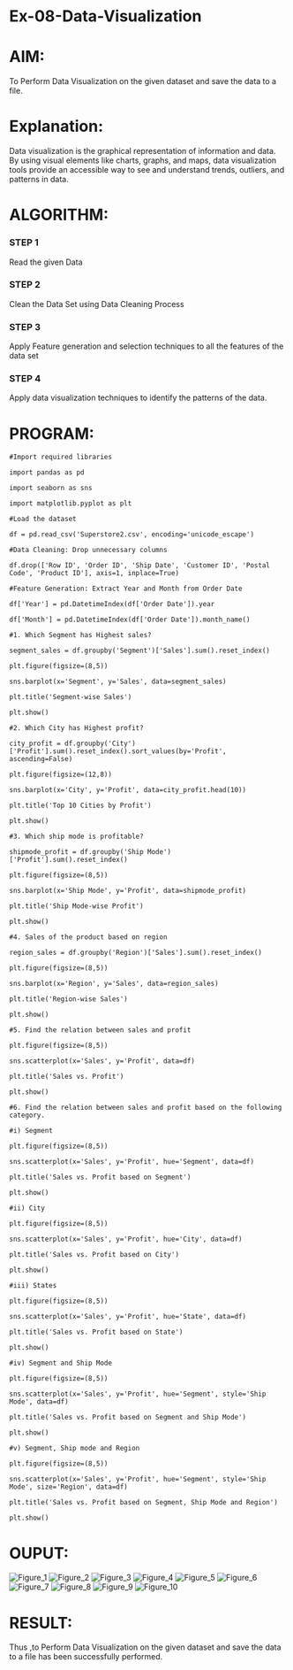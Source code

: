 # Ex-08-Data-Visualization

# AIM:

To Perform Data Visualization on the given dataset and save the data to a file. 

# Explanation:

Data visualization is the graphical representation of information and data. By using visual elements like charts, graphs, and maps, data visualization tools provide an accessible way to see and understand trends, outliers, and patterns in data.

# ALGORITHM:

### STEP 1

Read the given Data

### STEP 2

Clean the Data Set using Data Cleaning Process

### STEP 3

Apply Feature generation and selection techniques to all the features of the data set

### STEP 4

Apply data visualization techniques to identify the patterns of the data.

# PROGRAM:

    #Import required libraries

    import pandas as pd

    import seaborn as sns

    import matplotlib.pyplot as plt

    #Load the dataset

    df = pd.read_csv('Superstore2.csv', encoding='unicode_escape')

    #Data Cleaning: Drop unnecessary columns

    df.drop(['Row ID', 'Order ID', 'Ship Date', 'Customer ID', 'Postal Code', 'Product ID'], axis=1, inplace=True)

    #Feature Generation: Extract Year and Month from Order Date

    df['Year'] = pd.DatetimeIndex(df['Order Date']).year

    df['Month'] = pd.DatetimeIndex(df['Order Date']).month_name()

    #1. Which Segment has Highest sales?

    segment_sales = df.groupby('Segment')['Sales'].sum().reset_index()

    plt.figure(figsize=(8,5))

    sns.barplot(x='Segment', y='Sales', data=segment_sales)

    plt.title('Segment-wise Sales')

    plt.show()

    #2. Which City has Highest profit?

    city_profit = df.groupby('City')['Profit'].sum().reset_index().sort_values(by='Profit', ascending=False)

    plt.figure(figsize=(12,8))

    sns.barplot(x='City', y='Profit', data=city_profit.head(10))

    plt.title('Top 10 Cities by Profit')

    plt.show()

    #3. Which ship mode is profitable?

    shipmode_profit = df.groupby('Ship Mode')['Profit'].sum().reset_index()

    plt.figure(figsize=(8,5))

    sns.barplot(x='Ship Mode', y='Profit', data=shipmode_profit)

    plt.title('Ship Mode-wise Profit')

    plt.show()

    #4. Sales of the product based on region

    region_sales = df.groupby('Region')['Sales'].sum().reset_index()

    plt.figure(figsize=(8,5))

    sns.barplot(x='Region', y='Sales', data=region_sales)

    plt.title('Region-wise Sales')

    plt.show()

    #5. Find the relation between sales and profit

    plt.figure(figsize=(8,5))

    sns.scatterplot(x='Sales', y='Profit', data=df)

    plt.title('Sales vs. Profit')

    plt.show()

    #6. Find the relation between sales and profit based on the following category.

    #i) Segment

    plt.figure(figsize=(8,5))

    sns.scatterplot(x='Sales', y='Profit', hue='Segment', data=df)

    plt.title('Sales vs. Profit based on Segment')

    plt.show()

    #ii) City

    plt.figure(figsize=(8,5))

    sns.scatterplot(x='Sales', y='Profit', hue='City', data=df)

    plt.title('Sales vs. Profit based on City')

    plt.show()

    #iii) States

    plt.figure(figsize=(8,5))

    sns.scatterplot(x='Sales', y='Profit', hue='State', data=df)

    plt.title('Sales vs. Profit based on State')

    plt.show()

    #iv) Segment and Ship Mode

    plt.figure(figsize=(8,5))

    sns.scatterplot(x='Sales', y='Profit', hue='Segment', style='Ship Mode', data=df)

    plt.title('Sales vs. Profit based on Segment and Ship Mode')

    plt.show()

    #v) Segment, Ship mode and Region

    plt.figure(figsize=(8,5))

    sns.scatterplot(x='Sales', y='Profit', hue='Segment', style='Ship Mode', size='Region', data=df)

    plt.title('Sales vs. Profit based on Segment, Ship Mode and Region')

    plt.show()

# OUPUT:
![Figure_1](https://user-images.githubusercontent.com/91734840/235737847-4030b496-1d40-4664-ba02-ff9d1d1f2a70.png)
![Figure_2](https://user-images.githubusercontent.com/91734840/235737905-c36fdbc7-6a50-437f-bb62-c59b967e71a4.png)
![Figure_3](https://user-images.githubusercontent.com/91734840/235737962-fe1e4677-c170-49b7-9b59-460f1f90a9ba.png)
![Figure_4](https://user-images.githubusercontent.com/91734840/235737975-c96de982-6c50-43ac-800c-3a3eeb463b94.png)
![Figure_5](https://user-images.githubusercontent.com/91734840/235737991-2644ecaa-98f7-4b7e-b003-e7274124f74c.png)
![Figure_6](https://user-images.githubusercontent.com/91734840/235738007-046f7ef5-84dc-4f6c-8949-5454d54812c4.png)
![Figure_7](https://user-images.githubusercontent.com/91734840/235738036-9c066a17-d20c-47be-ab4d-acb19ebff4b3.png)
![Figure_8](https://user-images.githubusercontent.com/91734840/235738051-df018720-d391-4afd-aa4c-9e99051f3b9a.png)
![Figure_9](https://user-images.githubusercontent.com/91734840/235738081-fa581566-5c31-4a0d-a054-fc25344fb606.png)
![Figure_10](https://user-images.githubusercontent.com/91734840/235738093-68565df2-348d-49bb-a98e-2422ab591fab.png)

# RESULT:

Thus ,to Perform Data Visualization on the given dataset and save the data to a file has been successfully performed.
